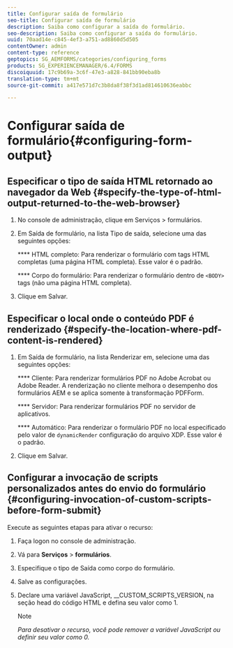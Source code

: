 ```yaml
---
title: Configurar saída de formulário
seo-title: Configurar saída de formulário
description: Saiba como configurar a saída do formulário.
seo-description: Saiba como configurar a saída do formulário.
uuid: 70aad14e-c845-4ef3-a751-ad8860d5d505
contentOwner: admin
content-type: reference
geptopics: SG_AEMFORMS/categories/configuring_forms
products: SG_EXPERIENCEMANAGER/6.4/FORMS
discoiquuid: 17c9b69a-3c6f-47e3-a828-841bb90eba8b
translation-type: tm+mt
source-git-commit: a417e571d7c3b8da8f38f3d1ad814610636eabbc

---
```



# Configurar saída de formulário{#configuring-form-output}

## Especificar o tipo de saída HTML retornado ao navegador da Web {#specify-the-type-of-html-output-returned-to-the-web-browser}

1. No console de administração, clique em Serviços > formulários.
1. Em Saída de formulário, na lista Tipo de saída, selecione uma das seguintes opções:

   **** HTML completo: Para renderizar o formulário com tags HTML completas (uma página HTML completa). Esse valor é o padrão.

   **** Corpo do formulário: Para renderizar o formulário dentro de `<BODY>` tags (não uma página HTML completa).

1. Clique em Salvar.

## Especificar o local onde o conteúdo PDF é renderizado {#specify-the-location-where-pdf-content-is-rendered}

1. Em Saída de formulário, na lista Renderizar em, selecione uma das seguintes opções:

   **** Cliente: Para renderizar formulários PDF no Adobe Acrobat ou Adobe Reader. A renderização no cliente melhora o desempenho dos formulários AEM e se aplica somente à transformação PDFForm.

   **** Servidor: Para renderizar formulários PDF no servidor de aplicativos.

   **** Automático: Para renderizar o formulário PDF no local especificado pelo valor de `dynamicRender` configuração do arquivo XDP. Esse valor é o padrão.

1. Clique em Salvar.

## Configurar a invocação de scripts personalizados antes do envio do formulário {#configuring-invocation-of-custom-scripts-before-form-submit}

Execute as seguintes etapas para ativar o recurso:

1. Faça logon no console de administração.
1. Vá para **Serviços** > **formulários**.
1. Especifique o tipo de Saída como corpo do formulário.
1. Salve as configurações.
1. Declare uma variável JavaScript, __CUSTOM_SCRIPTS_VERSION, na seção head do código HTML e defina seu valor como 1.

   >[!NOTE]
   >
   >*Para desativar o recurso, você pode remover a variável JavaScript ou definir seu valor como 0.*


